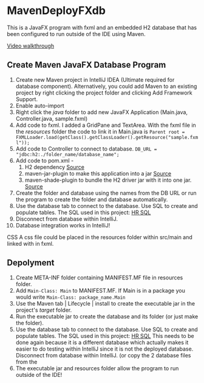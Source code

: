 # MavenDeployFXdb

This is a JavaFX program with fxml and an embedded H2 database that has been configured to run outside of the IDE using Maven. 

[Video walkthrough](https://youtu.be/PwvHmXgtK0o)

## Create Maven JavaFX Database Program

 1. Create new Maven project in IntelliJ IDEA (Ultimate required for database component). Alternatively, you could add Maven to an existing project by right clicking the project folder and clicking Add Framework Support. 
 2. Enable auto-import
 3. Right click the *java* folder to add new JavaFX Application (Main.java, Controller.java, sample.fxml)
 4. Add code to fxml. I added a GridPane and TextArea. With the fxml file in the *resources* folder the code to link it in Main.java is `Parent root = FXMLLoader.load(getClass().getClassLoader().getResource("sample.fxml"));`
 5. Add code to Controller to connect to database. `DB_URL = "jdbc:h2:./folder_name/database_name";`
 6. Add code to pom.xml -
	 1. H2 dependency [Source](http://www.h2database.com/html/cheatSheet.html)
	 2. maven-jar-plugin to make this application into a jar [Source](https://maven.apache.org/plugins/maven-jar-plugin/)
	 3. maven-shade-plugin to bundle the H2 driver jar with it into one jar. [Source](https://stackoverflow.com/questions/4443192/how-to-embed-h2-database-into-jar-file-delivered-to-the-client)
 7. Create the folder and database using the names from the DB URL or run the program to create the folder and database automatically.  
 8. Use the database tab to connect to the database. Use SQL to create and populate tables. The SQL used in this project: [HR SQL](https://drive.google.com/open?id=1sA3knK6-MF13_yZ_xnemz0Dv0ieusTxO)
 9. Disconnect from database within IntelliJ.
 10. Database integration works in IntelliJ!
 
 CSS
 A css file could be placed in the resources folder within src/main and linked with <URL value="@Prod.css" /> in fxml. 

## Depolyment

 1. Create META-INF folder containing MANIFEST.MF file in resources folder.
 2. Add `Main-Class: Main` to MANIFEST.MF. If Main is in a package you would write `Main-Class: package_name.Main`
 3. Use the Maven tab | Lifecycle | install to create the executable jar in the project's *target* folder.
 4. Run the executable jar to create the database and its folder (or just make the folder).  
 5. Use the database tab to connect to the database. Use SQL to create and populate tables. The SQL used in this project: [HR SQL](https://drive.google.com/open?id=1sA3knK6-MF13_yZ_xnemz0Dv0ieusTxO) This needs to be done again because it is a different database which actually makes it easier to do testing within IntelliJ since it is not the deployed database. Disconnect from database within IntelliJ. (or copy the 2 database files from the 
 6. The executable jar and resources folder allow the program to run outside of the IDE!
